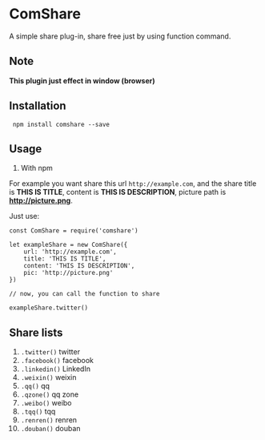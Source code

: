 # ComShare

A simple share plug-in, share free just by using function command.

## Note

**This plugin just effect in window (browser)**

## Installation

` npm install comshare --save`

## Usage

1. With npm

For example you want share this url `http://example.com`, and the share title is **THIS IS TITLE**, content is **THIS IS DESCRIPTION**, picture path is **http://picture.png**.

Just use:

```
const ComShare = require('comshare')

let exampleShare = new ComShare({
	url: 'http://example.com',
	title: 'THIS IS TITLE',
	content: 'THIS IS DESCRIPTION',
	pic: 'http://picture.png'
})

// now, you can call the function to share

exampleShare.twitter()

```

## Share lists

1. `.twitter()`  twitter
2. `.facebook()` facebook
3. `.linkedin()`  LinkedIn
4. `.weixin()` weixin
5. `.qq()`  qq
6. `.qzone()` qq zone
7. `.weibo()`  weibo
8. `.tqq()`  tqq
9. `.renren()` renren
10. `.douban()`  douban